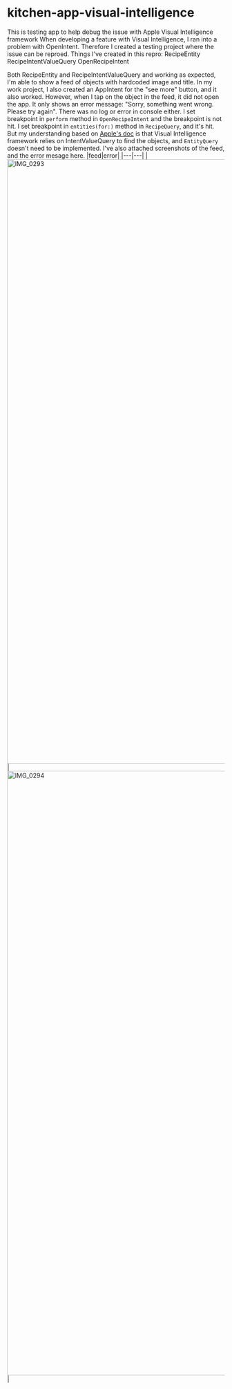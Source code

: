 # kitchen-app-visual-intelligence
This is testing app to help debug the issue with Apple Visual Intelligence framework
When developing a feature with Visual Intelligence, I ran into a problem with OpenIntent. Therefore I created a testing project where the issue can be reproed.
Things I've created in this repro:
RecipeEntity
RecipeIntentValueQuery
OpenRecipeIntent

Both RecipeEntity and RecipeIntentValueQuery and working as expected, I'm able to show a feed of objects with hardcoded image and title. In my work project, I also created an AppIntent for the "see more" button, and it also worked.
However, when I tap on the object in the feed, it did not open the app. It only shows an error message: "Sorry, something went wrong. Please try again". There was no log or error in console either. 
I set breakpoint in `perform` method in `OpenRecipeIntent` and the breakpoint is not hit. 
I set breakpoint in `entities(for:)` method in `RecipeQuery`, and it's hit. But my understanding based on [Apple's doc](https://developer.apple.com/documentation/visualintelligence/integrating-your-app-with-visual-intelligence) is that Visual Intelligence framework relies on IntentValueQuery to find the objects, and `EntityQuery` doesn't need to be implemented. 
I've also attached screenshots of the feed, and the error mesage here.
|feed|error|
|---|---|
|<img width="645" height="1398" alt="IMG_0293" src="https://github.com/user-attachments/assets/e332f3de-c014-42eb-a1db-7e83d26dbadd" />|<img width="645" height="1398" alt="IMG_0294" src="https://github.com/user-attachments/assets/9cd3e198-abe5-40e4-8f1e-9c5fae1048ed" />|

